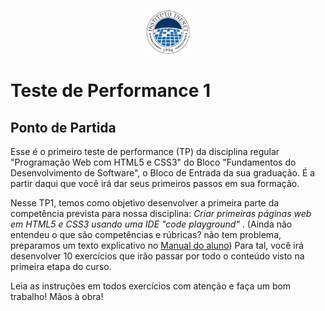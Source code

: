 <p align="center">
    <img src="assets/logo_infnet.png" width="70" height="70" />
</p>

# Teste de Performance 1

## Ponto de Partida

Esse é o primeiro teste de performance (TP) da disciplina regular "Programação Web com HTML5 e CSS3" do Bloco "Fundamentos do Desenvolvimento de Software", o Bloco de Entrada da sua graduação. É a partir daqui que você irá dar seus primeiros passos em sua formação. 

Nesse TP1, temos como objetivo desenvolver a primeira parte da  competência prevista para nossa disciplina: _Criar primeiras páginas web em HTML5 e CSS3 usando uma IDE "code playground"_ . (Ainda não entendeu o que são competências e rúbricas? não tem problema, preparamos um texto explicativo no [Manual do aluno](https://sites.google.com/infnet.edu.br/manualgrad/modelo-de-ensino/compet%C3%AAncias-e-rubricas?authuser=0)) Para tal, você irá desenvolver 10 exercícios que irão passar por todo o conteúdo visto na primeira etapa do curso. 

Leia as instruções em todos exercícios com atenção e faça um bom trabalho! Mãos à obra!